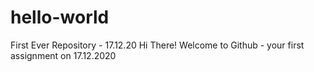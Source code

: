 # hello-world
First Ever Repository - 17.12.20
Hi There! Welcome to Github - your first assignment on 17.12.2020
